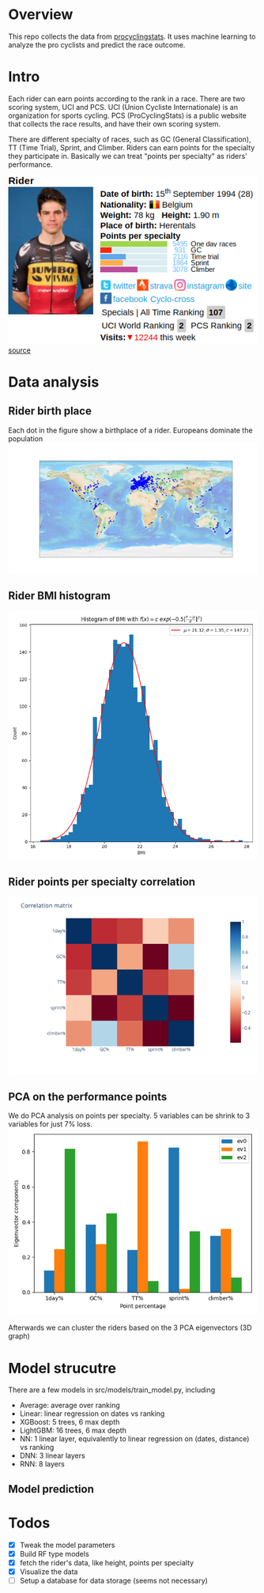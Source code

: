 # Overview

This repo collects the data from [procyclingstats](https://www.procyclingstats.com/rankings.php).
It uses machine learning to analyze the pro cyclists and predict the race outcome.


# Intro
Each rider can earn points according to the rank in a race. There are two scoring system, UCI and PCS.
UCI (Union Cycliste Internationale) is an organization for sports cycling. PCS (ProCyclingStats) is a public website that collects the race results, and have their own scoring system.

There are different specialty of races, such as GC (General Classification), TT (Time Trial), Sprint, and Climber. Riders can earn points for the specialty they participate in. Basically we can treat "points per specialty" as riders' performance.

![rider](./reports/figures/Wout%20van%20Aert.png)
[source](https://www.procyclingstats.com/rider/wout-van-aert)


# Data analysis

## Rider birth place
Each dot in the figure show a birthplace of a rider. Europeans dominate the population
![place](./reports/figures/birth_places_map.png)

## Rider BMI histogram
![rider](./reports/figures/BMI_hist.png)


## Rider points per specialty correlation
![rider](./reports/figures/corr_matrix.png)

## PCA on the performance points
We do PCA analysis on points per specialty. 5 variables can be shrink to 3 variables for just 7% loss.
![rider](./reports/figures/riders_points_pca_eigenvectors.png)

Afterwards we can cluster the riders based on the 3 PCA eigenvectors (3D graph)

<!-- seems not to work -->
<head>
  <link rel="import" href="./reports/figures/riders_PCA.html">
</head>


# Model strucutre
There are a few models in src/models/train_model.py, including

- Average: average over ranking
- Linear: linear regression on dates vs ranking
- XGBoost: 5 trees, 6 max depth
- LightGBM: 16 trees, 6 max depth
- NN: 1 linear layer, equivalently to linear regression on (dates, distance) vs ranking
- DNN: 3 linear layers
- RNN: 8 layers

## Model prediction



# Todos
- [x] Tweak the model parameters
- [x] Build RF type models
- [x] fetch the rider's data, like height, points per specialty
- [x] Visualize the data
- [ ] Setup a database for data storage (seems not necessary)